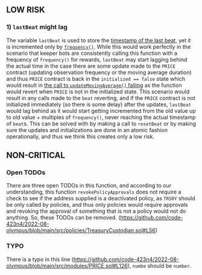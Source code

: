 ## LOW RISK 
### 1) `lastBeat` might lag

The variable `lastBeat` is used to store the [timestamp of the last beat](https://github.com/code-423n4/2022-08-olympus/blob/main/src/policies/Heart.sol#L35), yet it is incremented only by [`frequency()`](https://github.com/code-423n4/2022-08-olympus/blob/main/src/policies/Heart.sol#L103). While this would work perfectly in the scenario that keeper bots are consistently calling this function with a frequency of `frequency()` for rewards, `lastBeat` may start lagging behind the actual time in the case there are some update made to the `PRICE` contract (updating observation frequency or the moving average duration) and thus `PRICE` contract is back in the `initialized == false` state which would result in [the call to `updateMovingAverage()` failing](https://github.com/code-423n4/2022-08-olympus/blob/main/src/policies/Heart.sol#L97) as the function would revert when `PRICE` is not in the initialized state. This scenario would result in any calls made to the `beat` reverting, and if the `PRICE` contract is not initialized immediately (so there is some delay) after the updates, `lastBeat` would lag behind as it would start getting incremented from the old value up to  old value + multiples of `frequency()`, never reaching the actual timestamp of `beat`s. This can be solved with by making a call to `resetBeat` or by making sure the updates and initializations are done in an atomic fashion operationally, and thus we think this creates only a low risk.  



## NON-CRITICAL
### Open TODOs
There are three open TODOs in this function, and according to our understanding, this function `revokePolicyApprovals` does not require a check to see if the address supplied is a deactivated policy, as `TRSRY` should be only called by policies, and thus only policies would require approvals and revoking the approval of something that is not a policy would not do anything. So, these TODOs can be removed.
(https://github.com/code-423n4/2022-08-olympus/blob/main/src/policies/TreasuryCustodian.sol#L56)

### TYPO
There is a typo in this line (https://github.com/code-423n4/2022-08-olympus/blob/main/src/modules/PRICE.sol#L126), `numbe` should be `number`.
